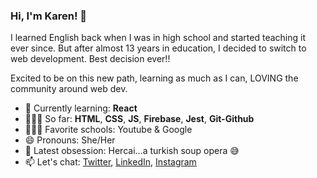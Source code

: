 ### Hi, I'm Karen! 👋

I learned English back when I was in high school and started teaching it ever since. But after almost 13 years in education, I decided to switch to web development. Best decision ever!! 

Excited to be on this new path, learning as much as I can, LOVING the community around web dev.  


- 🧠 Currently learning: **React**
- 👩🏻‍💻 So far: **HTML**, **CSS**, **JS**, **Firebase**, **Jest**, **Git-Github**
- 👩🏻‍🎓 Favorite schools: Youtube & Google 
- 😄 Pronouns: She/Her
- 💙 Latest obsession: Hercai...a turkish soup opera 😅
- 📫 Let's chat: [Twitter](https://twitter.com/karlopolas), [LinkedIn](https://www.linkedin.com/in/karenpoveda29/), [Instagram](https://www.instagram.com/karlopolas/)




<!--- 
- 🤔 I’m looking for help with ...
- 💬 Ask me about ... 


-->


